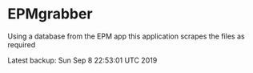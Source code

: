 # EPMgrabber
Using a database from the EPM app this application scrapes the files as required


Latest backup: Sun Sep 8 22:53:01 UTC 2019
